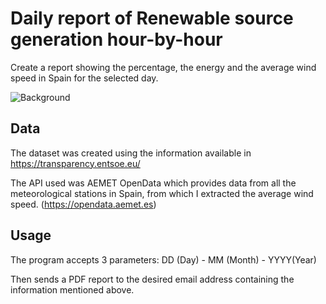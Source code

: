 # Daily report of Renewable source generation hour-by-hour 

Create a report showing the percentage, the energy and the average wind speed in Spain for the selected day.

![Background](./input/background.HEIC?raw=true)

## Data

The dataset was created using the information available in https://transparency.entsoe.eu/ 

The API used was AEMET OpenData which provides data from all the meteorological stations in Spain, from which I extracted the average wind speed. (https://opendata.aemet.es)

## Usage

The program accepts 3 parameters: DD (Day) - MM (Month) - YYYY(Year)

Then sends a PDF report to the desired email address containing the information mentioned above.

